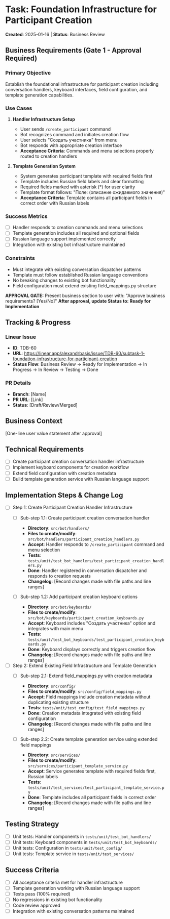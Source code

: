 # Task: Foundation Infrastructure for Participant Creation
**Created**: 2025-01-16 | **Status**: Business Review

## Business Requirements (Gate 1 - Approval Required)
### Primary Objective
Establish the foundational infrastructure for participant creation including conversation handlers, keyboard interfaces, field configuration, and template generation capabilities.

### Use Cases
1. **Handler Infrastructure Setup**
   - User sends `/create_participant` command
   - Bot recognizes command and initiates creation flow
   - User selects "Создать участника" from menu
   - Bot responds with appropriate creation interface
   - **Acceptance Criteria**: Commands and menu selections properly routed to creation handlers

2. **Template Generation System**
   - System generates participant template with required fields first
   - Template includes Russian field labels and clear formatting
   - Required fields marked with asterisk (*) for user clarity
   - Template format follows: "Поле: (описание ожидаемого значения)"
   - **Acceptance Criteria**: Template contains all participant fields in correct order with Russian labels

### Success Metrics
- [ ] Handler responds to creation commands and menu selections
- [ ] Template generation includes all required and optional fields
- [ ] Russian language support implemented correctly
- [ ] Integration with existing bot infrastructure maintained

### Constraints
- Must integrate with existing conversation dispatcher patterns
- Template must follow established Russian language conventions
- No breaking changes to existing bot functionality
- Field configuration must extend existing field_mappings.py structure

**APPROVAL GATE:** Present business section to user with: "Approve business requirements? [Yes/No]"
**After approval, update Status to: Ready for Implementation**

## Tracking & Progress
### Linear Issue
- **ID**: TDB-60
- **URL**: https://linear.app/alexandrbasis/issue/TDB-60/subtask-1-foundation-infrastructure-for-participant-creation
- **Status Flow**: Business Review → Ready for Implementation → In Progress → In Review → Testing → Done

### PR Details
- **Branch**: [Name]
- **PR URL**: [Link]
- **Status**: [Draft/Review/Merged]

## Business Context
[One-line user value statement after approval]

## Technical Requirements
- [ ] Create participant creation conversation handler infrastructure
- [ ] Implement keyboard components for creation workflow
- [ ] Extend field configuration with creation metadata
- [ ] Build template generation service with Russian language support

## Implementation Steps & Change Log
- [ ] Step 1: Create Participant Creation Handler Infrastructure
  - [ ] Sub-step 1.1: Create participant creation conversation handler
    - **Directory**: `src/bot/handlers/`
    - **Files to create/modify**: `src/bot/handlers/participant_creation_handlers.py`
    - **Accept**: Handler responds to `/create_participant` command and menu selection
    - **Tests**: `tests/unit/test_bot_handlers/test_participant_creation_handlers.py`
    - **Done**: Handler registered in conversation dispatcher and responds to creation requests
    - **Changelog**: [Record changes made with file paths and line ranges]

  - [ ] Sub-step 1.2: Add participant creation keyboard options
    - **Directory**: `src/bot/keyboards/`
    - **Files to create/modify**: `src/bot/keyboards/participant_creation_keyboards.py`
    - **Accept**: Keyboard includes "Создать участника" option and integrates with main menu
    - **Tests**: `tests/unit/test_bot_keyboards/test_participant_creation_keyboards.py`
    - **Done**: Keyboard displays correctly and triggers creation flow
    - **Changelog**: [Record changes made with file paths and line ranges]

- [ ] Step 2: Extend Existing Field Infrastructure and Template Generation
  - [ ] Sub-step 2.1: Extend field_mappings.py with creation metadata
    - **Directory**: `src/config/`
    - **Files to create/modify**: `src/config/field_mappings.py`
    - **Accept**: Field mappings include creation metadata without duplicating existing structure
    - **Tests**: `tests/unit/test_config/test_field_mappings.py`
    - **Done**: Creation metadata integrated with existing field configuration
    - **Changelog**: [Record changes made with file paths and line ranges]

  - [ ] Sub-step 2.2: Create template generation service using extended field mappings
    - **Directory**: `src/services/`
    - **Files to create/modify**: `src/services/participant_template_service.py`
    - **Accept**: Service generates template with required fields first, Russian labels
    - **Tests**: `tests/unit/test_services/test_participant_template_service.py`
    - **Done**: Template includes all participant fields in correct order
    - **Changelog**: [Record changes made with file paths and line ranges]

## Testing Strategy
- [ ] Unit tests: Handler components in `tests/unit/test_bot_handlers/`
- [ ] Unit tests: Keyboard components in `tests/unit/test_bot_keyboards/`
- [ ] Unit tests: Configuration in `tests/unit/test_config/`
- [ ] Unit tests: Template service in `tests/unit/test_services/`

## Success Criteria
- [ ] All acceptance criteria met for handler infrastructure
- [ ] Template generation working with Russian language support
- [ ] Tests pass (100% required)
- [ ] No regressions in existing bot functionality
- [ ] Code review approved
- [ ] Integration with existing conversation patterns maintained